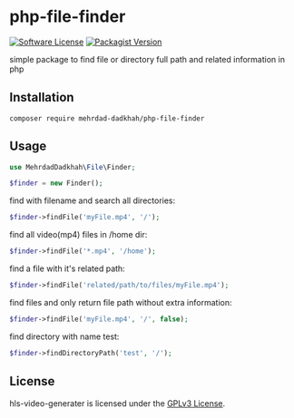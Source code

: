# php-file-finder

[![Software License](https://img.shields.io/badge/license-GPL-brightgreen.svg?style=flat-square)](LICENSE)
[![Packagist Version](https://img.shields.io/packagist/v/Mehrdad-Dadkhah/php-file-finder.svg?style=flat-square)](https://packagist.org/packages/mehrdad-dadkhah/php-file-finder)


simple package to find file or directory full path and related information in php 


## Installation

```
composer require mehrdad-dadkhah/php-file-finder
```

## Usage
```PHP
use MehrdadDadkhah\File\Finder;

$finder = new Finder();

```

find with filename and search all directories:

```PHP
$finder->findFile('myFile.mp4', '/');
```

find all video(mp4) files in /home dir:

```PHP
$finder->findFile('*.mp4', '/home');
```

find a file with it's related path:

```PHP
$finder->findFile('related/path/to/files/myFile.mp4');
```

find files and only return file path without extra information:

```PHP
$finder->findFile('myFile.mp4', '/', false);
```

find directory with name test:

```PHP
$finder->findDirectoryPath('test', '/');
```


## License

hls-video-generater is licensed under the [GPLv3 License](http://opensource.org/licenses/GPL).